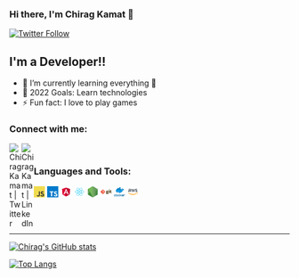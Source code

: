 ### Hi there, I'm Chirag Kamat 👋 

[![Twitter Follow](https://img.shields.io/twitter/follow/ChiragKamat?color=1DA1F2&logo=twitter&style=for-the-badge)](https://twitter.com/intent/follow?original_referer=https%3A%2F%2Fgithub.com%2FChiragKamat&screen_name=ChiragKamat)

## I'm a Developer!!

- 🌱 I’m currently learning everything 🤣
- 🥅 2022 Goals: Learn technologies
- ⚡ Fun fact: I love to play games

### Connect with me:

[<img align="left" alt="ChiragKamat | Twitter" width="22px" src="https://cdn.jsdelivr.net/npm/simple-icons@v3/icons/twitter.svg" />][twitter]
[<img align="left" alt="ChiragKamat | LinkedIn" width="22px" src="https://cdn.jsdelivr.net/npm/simple-icons@v3/icons/linkedin.svg" />][linkedin]

<br />

### Languages and Tools:

<code><img height="20" src="https://raw.githubusercontent.com/github/explore/80688e429a7d4ef2fca1e82350fe8e3517d3494d/topics/javascript/javascript.png"></code>
<code><img height="20" src="https://raw.githubusercontent.com/github/explore/80688e429a7d4ef2fca1e82350fe8e3517d3494d/topics/typescript/typescript.png"></code>
<code><img height="20" src="https://raw.githubusercontent.com/github/explore/80688e429a7d4ef2fca1e82350fe8e3517d3494d/topics/angular/angular.png"></code>
<code><img height="20" src="https://raw.githubusercontent.com/github/explore/80688e429a7d4ef2fca1e82350fe8e3517d3494d/topics/react/react.png"></code>
<code><img height="20" src="https://raw.githubusercontent.com/github/explore/80688e429a7d4ef2fca1e82350fe8e3517d3494d/topics/nodejs/nodejs.png"></code>
<code><img height="20" src="https://raw.githubusercontent.com/github/explore/80688e429a7d4ef2fca1e82350fe8e3517d3494d/topics/git/git.png"></code>
<code><img height="20" src="https://raw.githubusercontent.com/github/explore/80688e429a7d4ef2fca1e82350fe8e3517d3494d/topics/docker/docker.png"></code>
<code><img height="20" src="https://raw.githubusercontent.com/github/explore/80688e429a7d4ef2fca1e82350fe8e3517d3494d/topics/aws/aws.png"></code>

<br />
<br />

---

[![Chirag's GitHub stats](https://github-readme-stats.vercel.app/api?username=chigya4&show_icons=true&theme=onedark)](https://github.com/chigya4/github-readme-stats)

[![Top Langs](https://github-readme-stats.vercel.app/api/top-langs/?username=chigya4&theme=dracula)](https://github.com/chigya4/github-readme-stats)

[twitter]: https://twitter.com/ChiragKamat
[linkedin]: https://www.linkedin.com/in/chiragkamat48/
